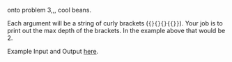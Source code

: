 onto problem 3,,, cool beans.

Each argument will be a string of curly brackets (`{}{}{}{{}}`).
Your job is to print out the max depth of the brackets.
In the example above that would be 2.

Example Input and Output [here](https://paste.connorcode.com/b/63b6a9d5-7de7-4cd4-a4da-0acd7bbe5a04).
